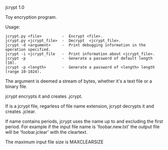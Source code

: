   jcrypt 1.0

  Toy encryption program.

  Usage: 

    jcrypt.py <file>         -  Encrypt <file>.
    jcrypt.py <jcrypt_file>  -  Decrypt  <jcrypt_file>.
    jcrypt -d <argument>     -  Print debugging information in the operation specified.
    jcrypt -i <jcrypt_file   -  Print information about <jcrypt_file>.
    jcrypt -p                -  Generate a password of default length (10).
    jcrypt -p <length>       -  Generate a password of <length> length (range 10-1024).

  The <file> argument is deemed a stream of bytes, whether it's a text file or a binary file.

  jcrypt encrypts it and creates <file>.jcrypt.

  If <file> is a jcrypt file, regarless of file name extension, jcrypt decrypts it and
  creates <file>.jclear.

  If <file> name contains periods, jcrypt uses the name up to and excluding the
  first period. For example if the input file name is 'foobar.new.txt' the
  output file will be 'foobar.jclear' with the cleartext.

  The maximum input file size is MAXCLEARSIZE
